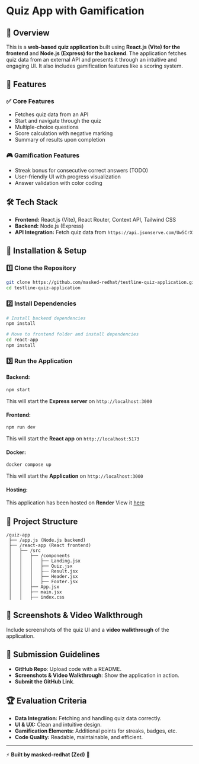 # Quiz App with Gamification

## 📌 Overview

This is a **web-based quiz application** built using **React.js (Vite) for the frontend** and **Node.js (Express) for the backend**. The application fetches quiz data from an external API and presents it through an intuitive and engaging UI. It also includes gamification features like a scoring system.

## 🎯 Features

### ✅ Core Features

- Fetches quiz data from an API
- Start and navigate through the quiz
- Multiple-choice questions
- Score calculation with negative marking
- Summary of results upon completion

### 🎮 Gamification Features

- Streak bonus for consecutive correct answers (TODO)
- User-friendly UI with progress visualization
- Answer validation with color coding

## 🛠️ Tech Stack

- **Frontend:** React.js (Vite), React Router, Context API, Tailwind CSS
- **Backend:** Node.js (Express)
- **API Integration:** Fetch quiz data from `https://api.jsonserve.com/Uw5CrX`

## 🚀 Installation & Setup

### 1️⃣ Clone the Repository

```sh
git clone https://github.com/masked-redhat/testline-quiz-application.git
cd testline-quiz-application
```

### 2️⃣ Install Dependencies

```sh
# Install backend dependencies
npm install

# Move to frontend folder and install dependencies
cd react-app
npm install
```

### 3️⃣ Run the Application

#### Backend:

```sh
npm start
```

This will start the **Express server** on `http://localhost:3000`

#### Frontend:

```sh
npm run dev
```

This will start the **React app** on `http://localhost:5173`

#### Docker:

```sh
docker compose up
```
This will start the **Application** on `http://localhost:3000`

#### Hosting:

This application has been hosted on **Render**
View it [here](https://testline-quiz-application.onrender.com/)

## 📂 Project Structure

```
/quiz-app
 ├── /app.js (Node.js backend)
 ├── /react-app (React frontend)
 │   ├── /src
 │   │   ├── /components
 │   │   │   ├── Landing.jsx
 │   │   │   ├── Quiz.jsx
 │   │   │   ├── Result.jsx
 │   │   │   ├── Header.jsx
 │   │   │   ├── Footer.jsx
 │   │   ├── App.jsx
 │   │   ├── main.jsx
 │   │   ├── index.css
```

## 📸 Screenshots & Video Walkthrough

Include screenshots of the quiz UI and a **video walkthrough** of the application.

## 🔗 Submission Guidelines

- **GitHub Repo**: Upload code with a README.
- **Screenshots & Video Walkthrough**: Show the application in action.
- **Submit the GitHub Link**.

## 🏆 Evaluation Criteria

- **Data Integration:** Fetching and handling quiz data correctly.
- **UI & UX:** Clean and intuitive design.
- **Gamification Elements:** Additional points for streaks, badges, etc.
- **Code Quality:** Readable, maintainable, and efficient.

---

⚡ **Built by masked-redhat (Zed)** 🚀

